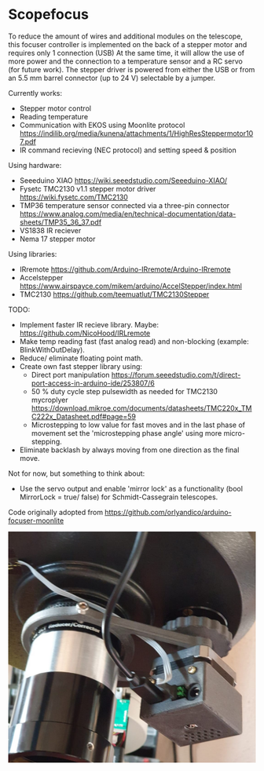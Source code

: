 # Scopefocus

To reduce the amount of wires and additional modules on the telescope, this focuser controller is implemented on the back of a stepper motor and requires only 1 connection (USB)
At the same time, it will allow the use of more power and the connection to a temperature sensor and a RC servo (for future work).
The stepper driver is powered from either the USB or from an 5.5 mm barrel connector (up to 24 V) selectable by a jumper.

Currently works:
- Stepper motor control
- Reading temperature
- Communication with EKOS using Moonlite protocol https://indilib.org/media/kunena/attachments/1/HighResSteppermotor107.pdf
- IR command recieving (NEC protocol) and setting speed & position

Using hardware:
- Seeeduino XIAO https://wiki.seeedstudio.com/Seeeduino-XIAO/
- Fysetc TMC2130 v1.1 stepper motor driver https://wiki.fysetc.com/TMC2130
- TMP36 temperature sensor connected via a three-pin connector https://www.analog.com/media/en/technical-documentation/data-sheets/TMP35_36_37.pdf
- VS1838 IR reciever
- Nema 17 stepper motor

Using libraries:
- IRremote https://github.com/Arduino-IRremote/Arduino-IRremote
- Accelstepper https://www.airspayce.com/mikem/arduino/AccelStepper/index.html
- TMC2130 https://github.com/teemuatlut/TMC2130Stepper

TODO:
- Implement faster IR recieve library. Maybe: https://github.com/NicoHood/IRLremote
- Make temp reading fast (fast analog read) and non-blocking (example: BlinkWithOutDelay).
- Reduce/ eliminate floating point math.
- Create own fast stepper library using:
  - Direct port manipulation https://forum.seeedstudio.com/t/direct-port-access-in-arduino-ide/253807/6
  - 50 % duty cycle step pulsewidth as needed for TMC2130 mycroplyer https://download.mikroe.com/documents/datasheets/TMC220x_TMC222x_Datasheet.pdf#page=59
  - Microstepping to low value for fast moves and in the last phase of movement set the 'microstepping phase angle' using more micro-stepping.
- Eliminate backlash by always moving from one direction as the final move.
 
Not for now, but something to think about:
- Use the servo output and enable 'mirror lock' as a functionality (bool MirrorLock = true/ false) for Schmidt-Cassegrain telescopes.

Code originally adopted from https://github.com/orlyandico/arduino-focuser-moonlite

![Focuser attached to telescope](https://raw.githubusercontent.com/speetb/scopefocus/main/Installed.jpg)
